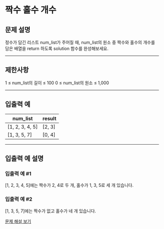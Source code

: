 # 짝수 홀수 개수

## 문제 설명
정수가 담긴 리스트 num_list가 주어질 때, num_list의 원소 중 짝수와 홀수의 개수를 담은 배열을 return 하도록 solution 함수를 완성해보세요.

---

## 제한사항
1 ≤ num_list의 길이 ≤ 100
0 ≤ num_list의 원소 ≤ 1,000

---

## 입출력 예
| num_list        | result |
|-----------------|--------|
| [1, 2, 3, 4, 5] | [2, 3] |
| [1, 3, 5, 7]    | [0, 4] |

---

## 입출력 예 설명

### 입출력 예 #1
[1, 2, 3, 4, 5]에는 짝수가 2, 4로 두 개, 홀수가 1, 3, 5로 세 개 있습니다.

### 입출력 예 #2
[1, 3, 5, 7]에는 짝수가 없고 홀수가 네 개 있습니다.

[문제 해설 보기](./문제해설.md)
